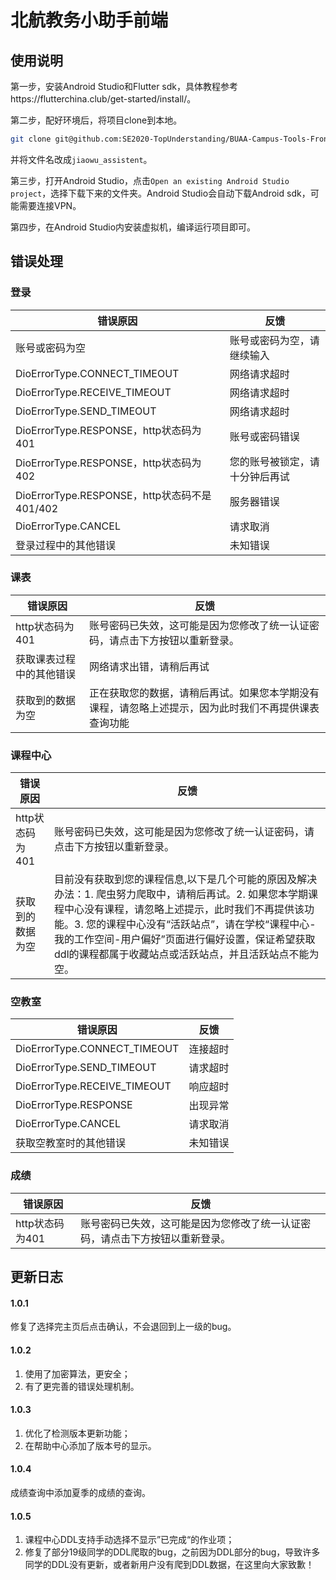 # 北航教务小助手前端
## 使用说明

第一步，安装Android Studio和Flutter sdk，具体教程参考https://flutterchina.club/get-started/install/。

第二步，配好环境后，将项目clone到本地。

```bash
git clone git@github.com:SE2020-TopUnderstanding/BUAA-Campus-Tools-Frontend.git
```

并将文件名改成`jiaowu_assistent`。

第三步，打开Android Studio，点击`Open an existing Android Studio project`，选择下载下来的文件夹。Android Studio会自动下载Android sdk，可能需要连接VPN。

第四步，在Android Studio内安装虚拟机，编译运行项目即可。

## 错误处理

### 登录

| 错误原因                                     | 反馈                           |
| -------------------------------------------- | ------------------------------ |
| 账号或密码为空                               | 账号或密码为空，请继续输入     |
| DioErrorType.CONNECT_TIMEOUT                 | 网络请求超时                   |
| DioErrorType.RECEIVE_TIMEOUT                 | 网络请求超时                   |
| DioErrorType.SEND_TIMEOUT                    | 网络请求超时                   |
| DioErrorType.RESPONSE，http状态码为401       | 账号或密码错误                 |
| DioErrorType.RESPONSE，http状态码为402       | 您的账号被锁定，请十分钟后再试 |
| DioErrorType.RESPONSE，http状态码不是401/402 | 服务器错误                     |
| DioErrorType.CANCEL                          | 请求取消                       |
| 登录过程中的其他错误                         | 未知错误                       |

### 课表

| 错误原因                 | 反馈                                                         |
| ------------------------ | ------------------------------------------------------------ |
| http状态码为401          | 账号密码已失效，这可能是因为您修改了统一认证密码，请点击下方按钮以重新登录。 |
| 获取课表过程中的其他错误 | 网络请求出错，请稍后再试                                     |
| 获取到的数据为空         | 正在获取您的数据，请稍后再试。如果您本学期没有课程，请忽略上述提示，因为此时我们不再提供课表查询功能 |

### 课程中心

| 错误原因         | 反馈                                                         |
| ---------------- | ------------------------------------------------------------ |
| http状态码为401  | 账号密码已失效，这可能是因为您修改了统一认证密码，请点击下方按钮以重新登录。 |
| 获取到的数据为空 | 目前没有获取到您的课程信息,以下是几个可能的原因及解决办法：1. 爬虫努力爬取中，请稍后再试。2. 如果您本学期课程中心没有课程，请忽略上述提示，此时我们不再提供该功能。3. 您的课程中心没有“活跃站点”，请在学校“课程中心-我的工作空间-用户偏好”页面进行偏好设置，保证希望获取ddl的课程都属于收藏站点或活跃站点，并且活跃站点不能为空。 |

### 空教室

| 错误原因                     | 反馈     |
| ---------------------------- | -------- |
| DioErrorType.CONNECT_TIMEOUT | 连接超时 |
| DioErrorType.SEND_TIMEOUT    | 请求超时 |
| DioErrorType.RECEIVE_TIMEOUT | 响应超时 |
| DioErrorType.RESPONSE        | 出现异常 |
| DioErrorType.CANCEL          | 请求取消 |
| 获取空教室时的其他错误       | 未知错误 |

### 成绩

| 错误原因        | 反馈                                                         |
| --------------- | ------------------------------------------------------------ |
| http状态码为401 | 账号密码已失效，这可能是因为您修改了统一认证密码，请点击下方按钮以重新登录。 |

## 更新日志

#### 1.0.1

修复了选择完主页后点击确认，不会退回到上一级的bug。

#### 1.0.2

1. 使用了加密算法，更安全；
2. 有了更完善的错误处理机制。

#### 1.0.3

1. 优化了检测版本更新功能；
2. 在帮助中心添加了版本号的显示。

#### 1.0.4

成绩查询中添加夏季的成绩的查询。

#### 1.0.5

1. 课程中心DDL支持手动选择不显示”已完成“的作业项；
2. 修复了部分19级同学的DDL爬取的bug，之前因为DDL部分的bug，导致许多同学的DDL没有更新，或者新用户没有爬到DDL数据，在这里向大家致歉！